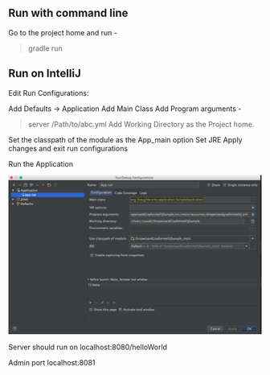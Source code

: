 Run with command line
-------------------------------------------
Go to the project home and run -
> gradle run

Run on IntelliJ
-------------------------------------------
Edit Run Configurations:

Add Defaults -> Application 
Add Main Class
Add Program arguments - 
> server /Path/to/abc.yml
Add Working Directory as the Project home.

Set the classpath of the module as the App_main option
Set JRE
Apply changes and exit run configurations

Run the Application 



![alt tag](https://github.com/devasood/DropwizardGradleIntelliJIntegration/blob/master/IntelliJ%20Config.png)



Server should run on localhost:8080/helloWorld

Admin port localhost:8081
